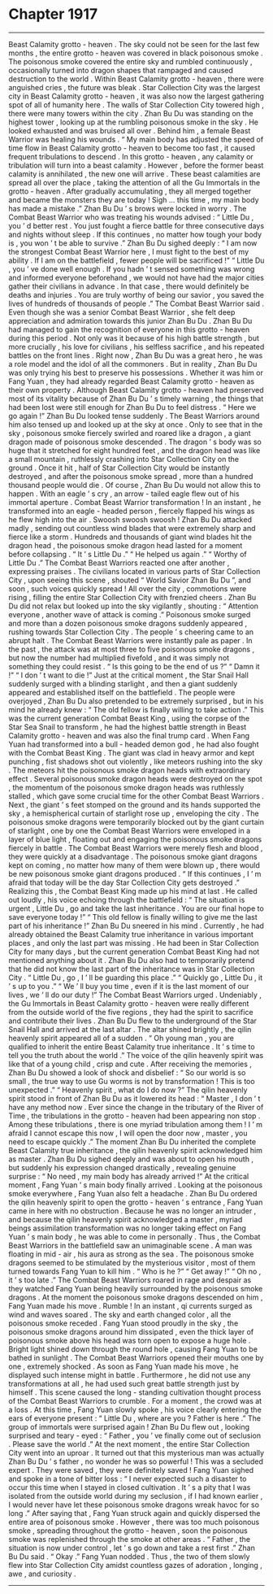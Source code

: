 
# Chapter 1917


---

Beast Calamity grotto - heaven .
The sky could not be seen for the last few months , the entire grotto - heaven was covered in black poisonous smoke .
The poisonous smoke covered the entire sky and rumbled continuously , occasionally turned into dragon shapes that rampaged and caused destruction to the world .
Within Beast Calamity grotto - heaven , there were anguished cries , the future was bleak .
Star Collection City was the largest city in Beast Calamity grotto - heaven , it was also now the largest gathering spot of all of humanity here .
The walls of Star Collection City towered high , there were many towers within the city .
Zhan Bu Du was standing on the highest tower , looking up at the rumbling poisonous smoke in the sky .
He looked exhausted and was bruised all over .
Behind him , a female Beast Warrior was healing his wounds .
“ My main body has adjusted the speed of time flow in Beast Calamity grotto - heaven to become too fast , it caused frequent tribulations to descend . In this grotto - heaven , any calamity or tribulation will turn into a beast calamity . However , before the former beast calamity is annihilated , the new one will arrive . These beast calamities are spread all over the place , taking the attention of all the Gu Immortals in the grotto - heaven . After gradually accumulating , they all merged together and became the monsters they are today ! Sigh … this time , my main body has made a mistake .”
Zhan Bu Du ’ s brows were locked in worry .
The Combat Beast Warrior who was treating his wounds advised : “ Little Du , you ’ d better rest . You just fought a fierce battle for three consecutive days and nights without sleep . If this continues , no matter how tough your body is , you won ’ t be able to survive .”
Zhan Bu Du sighed deeply : “ I am now the strongest Combat Beast Warrior here , I must fight to the best of my ability . If I am on the battlefield , fewer people will be sacrificed !”
“ Little Du , you ’ ve done well enough . If you hadn ’ t sensed something was wrong and informed everyone beforehand , we would not have had the major cities gather their civilians in advance . In that case , there would definitely be deaths and injuries . You are truly worthy of being our savior , you saved the lives of hundreds of thousands of people .” The Combat Beast Warrior said .
Even though she was a senior Combat Beast Warrior , she felt deep appreciation and admiration towards this junior Zhan Bu Du .
Zhan Bu Du had managed to gain the recognition of everyone in this grotto - heaven during this period . Not only was it because of his high battle strength , but more crucially , his love for civilians , his selfless sacrifice , and his repeated battles on the front lines .
Right now , Zhan Bu Du was a great hero , he was a role model and the idol of all the commoners .
But in reality , Zhan Bu Du was only trying his best to preserve his possessions . Whether it was him or Fang Yuan , they had already regarded Beast Calamity grotto - heaven as their own property .
Although Beast Calamity grotto - heaven had preserved most of its vitality because of Zhan Bu Du ’ s timely warning , the things that had been lost were still enough for Zhan Bu Du to feel distress .
“ Here we go again !” Zhan Bu Du looked tense suddenly .
The Beast Warriors around him also tensed up and looked up at the sky at once .
Only to see that in the sky , poisonous smoke fiercely swirled and roared like a dragon , a giant dragon made of poisonous smoke descended .
The dragon ’ s body was so huge that it stretched for eight hundred feet , and the dragon head was like a small mountain , ruthlessly crashing into Star Collection City on the ground .
Once it hit , half of Star Collection City would be instantly destroyed , and after the poisonous smoke spread , more than a hundred thousand people would die .
Of course , Zhan Bu Du would not allow this to happen .
With an eagle ’ s cry , an arrow - tailed eagle flew out of his immortal aperture .
Combat Beast Warrior transformation !
In an instant , he transformed into an eagle - headed person , fiercely flapped his wings as he flew high into the air .
Swoosh swoosh swoosh !
Zhan Bu Du attacked madly , sending out countless wind blades that were extremely sharp and fierce like a storm .
Hundreds and thousands of giant wind blades hit the dragon head , the poisonous smoke dragon head lasted for a moment before collapsing .
“ It ’ s Little Du .”
“ He helped us again .”
“ Worthy of Little Du .”
The Combat Beast Warriors reacted one after another , expressing praises .
The civilians located in various parts of Star Collection City , upon seeing this scene , shouted “ World Savior Zhan Bu Du ”, and soon , such voices quickly spread ! All over the city , commotions were rising , filling the entire Star Collection City with frenzied cheers .
Zhan Bu Du did not relax but looked up into the sky vigilantly , shouting : “ Attention everyone , another wave of attack is coming .”
Poisonous smoke surged and more than a dozen poisonous smoke dragons suddenly appeared , rushing towards Star Collection City .
The people ’ s cheering came to an abrupt halt .
The Combat Beast Warriors were instantly pale as paper .
In the past , the attack was at most three to five poisonous smoke dragons , but now the number had multiplied fivefold , and it was simply not something they could resist .
“ Is this going to be the end of us ?”
“ Damn it !”
“ I don ’ t want to die !”
Just at the critical moment , the Star Snail Hall suddenly surged with a blinding starlight , and then a giant suddenly appeared and established itself on the battlefield .
The people were overjoyed , Zhan Bu Du also pretended to be extremely surprised , but in his mind he already knew : “ The old fellow is finally willing to take action .”
This was the current generation Combat Beast King , using the corpse of the Star Sea Snail to transform , he had the highest battle strength in Beast Calamity grotto - heaven and was also the final trump card .
When Fang Yuan had transformed into a bull - headed demon god , he had also fought with the Combat Beast King .
The giant was clad in heavy armor and kept punching , fist shadows shot out violently , like meteors rushing into the sky .
The meteors hit the poisonous smoke dragon heads with extraordinary effect . Several poisonous smoke dragon heads were destroyed on the spot , the momentum of the poisonous smoke dragon heads was ruthlessly stalled , which gave some crucial time for the other Combat Beast Warriors .
Next , the giant ’ s feet stomped on the ground and its hands supported the sky , a hemispherical curtain of starlight rose up , enveloping the city .
The poisonous smoke dragons were temporarily blocked out by the giant curtain of starlight , one by one the Combat Beast Warriors were enveloped in a layer of blue light , floating out and engaging the poisonous smoke dragons fiercely in battle .
The Combat Beast Warriors were merely flesh and blood , they were quickly at a disadvantage .
The poisonous smoke giant dragons kept on coming , no matter how many of them were blown up , there would be new poisonous smoke giant dragons produced .
“ If this continues , I ’ m afraid that today will be the day Star Collection City gets destroyed .” Realizing this , the Combat Beast King made up his mind at last .
He called out loudly , his voice echoing through the battlefield : “ The situation is urgent , Little Du , go and take the last inheritance . You are our final hope to save everyone today !”
“ This old fellow is finally willing to give me the last part of his inheritance !” Zhan Bu Du sneered in his mind .
Currently , he had already obtained the Beast Calamity true inheritance in various important places , and only the last part was missing .
He had been in Star Collection City for many days , but the current generation Combat Beast King had not mentioned anything about it . Zhan Bu Du also had to temporarily pretend that he did not know the last part of the inheritance was in Star Collection City .
“ Little Du , go , I ’ ll be guarding this place .”
“ Quickly go , Little Du , it ’ s up to you .”
“ We ’ ll buy you time , even if it is the last moment of our lives , we ’ ll do our duty !”
The Combat Beast Warriors urged .
Undeniably , the Gu Immortals in Beast Calamity grotto - heaven were really different from the outside world of the five regions , they had the spirit to sacrifice and contribute their lives .
Zhan Bu Du flew to the underground of the Star Snail Hall and arrived at the last altar .
The altar shined brightly , the qilin heavenly spirit appeared all of a sudden .
“ Oh young man , you are qualified to inherit the entire Beast Calamity true inheritance . It ’ s time to tell you the truth about the world .” The voice of the qilin heavenly spirit was like that of a young child , crisp and cute .
After receiving the memories , Zhan Bu Du showed a look of shock and disbelief : “ So our world is so small , the true way to use Gu worms is not by transformation ! This is too unexpected .”
“ Heavenly spirit , what do I do now ?”
The qilin heavenly spirit stood in front of Zhan Bu Du as it lowered its head : “ Master , I don ’ t have any method now . Ever since the change in the tributary of the River of Time , the tribulations in the grotto - heaven had been appearing non stop . Among these tribulations , there is one myriad tribulation among them ! I ’ m afraid I cannot escape this now , I will open the door now , master , you need to escape quickly .”
The moment Zhan Bu Du inherited the complete Beast Calamity true inheritance , the qilin heavenly spirit acknowledged him as master .
Zhan Bu Du sighed deeply and was about to open his mouth , but suddenly his expression changed drastically , revealing genuine surprise : “ No need , my main body has already arrived !”
At the critical moment , Fang Yuan ’ s main body finally arrived .
Looking at the poisonous smoke everywhere , Fang Yuan also felt a headache .
Zhan Bu Du ordered the qilin heavenly spirit to open the grotto - heaven ’ s entrance , Fang Yuan came in here with no obstruction .
Because he was no longer an intruder , and because the qilin heavenly spirit acknowledged a master , myriad beings assimilation transformation was no longer taking effect on Fang Yuan ’ s main body , he was able to come in personally .
Thus , the Combat Beast Warriors in the battlefield saw an unimaginable scene .
A man was floating in mid - air , his aura as strong as the sea . The poisonous smoke dragons seemed to be stimulated by the mysterious visitor , most of them turned towards Fang Yuan to kill him .
“ Who is he ?”
“ Get away !”
“ Oh no , it ’ s too late .”
The Combat Beast Warriors roared in rage and despair as they watched Fang Yuan being heavily surrounded by the poisonous smoke dragons .
At the moment the poisonous smoke dragons descended on him , Fang Yuan made his move .
Rumble !
In an instant , qi currents surged as wind and waves soared . The sky and earth changed color , all the poisonous smoke receded .
Fang Yuan stood proudly in the sky , the poisonous smoke dragons around him dissipated , even the thick layer of poisonous smoke above his head was torn open to expose a huge hole . Bright light shined down through the round hole , causing Fang Yuan to be bathed in sunlight .
The Combat Beast Warriors opened their mouths one by one , extremely shocked .
As soon as Fang Yuan made his move , he displayed such intense might in battle . Furthermore , he did not use any transformations at all , he had used such great battle strength just by himself .
This scene caused the long - standing cultivation thought process of the Combat Beast Warriors to crumble .
For a moment , the crowd was at a loss .
At this time , Fang Yuan slowly spoke , his voice clearly entering the ears of everyone present : “ Little Du , where are you ? Father is here .”
The group of immortals were surprised again !
Zhan Bu Du flew out , looking surprised and teary - eyed : “ Father , you ’ ve finally come out of seclusion . Please save the world .”
At the next moment , the entire Star Collection City went into an uproar .
It turned out that this mysterious man was actually Zhan Bu Du ’ s father , no wonder he was so powerful !
This was a secluded expert .
They were saved , they were definitely saved !
Fang Yuan sighed and spoke in a tone of bitter loss : “ I never expected such a disaster to occur this time when I stayed in closed cultivation . It ’ s a pity that I was isolated from the outside world during my seclusion , if I had known earlier , I would never have let these poisonous smoke dragons wreak havoc for so long .”
After saying that , Fang Yuan struck again and quickly dispersed the entire area of poisonous smoke .
However , there was too much poisonous smoke , spreading throughout the grotto - heaven , soon the poisonous smoke was replenished through the smoke at other areas .
“ Father , the situation is now under control , let ’ s go down and take a rest first .” Zhan Bu Du said .
“ Okay .” Fang Yuan nodded .
Thus , the two of them slowly flew into Star Collection City amidst countless gazes of adoration , longing , awe , and curiosity .

---

